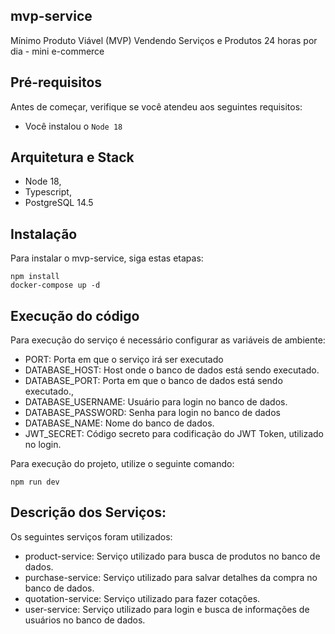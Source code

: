 ## mvp-service
Mínimo Produto Viável (MVP)  Vendendo Serviços e Produtos 24 horas por dia   -  mini e-commerce

## Pré-requisitos

Antes de começar, verifique se você atendeu aos seguintes requisitos:
* Você instalou o `Node 18`

## Arquitetura e Stack

- Node 18,
- Typescript,
- PostgreSQL 14.5

## Instalação
Para instalar o mvp-service, siga estas etapas:
```
npm install
docker-compose up -d
```
## Execução do código
Para execução do serviço é necessário configurar as variáveis de ambiente:

- PORT: Porta em que o serviço irá ser executado
- DATABASE_HOST: Host onde o banco de dados está sendo executado.
- DATABASE_PORT: Porta em que o banco de dados está sendo executado.,
- DATABASE_USERNAME: Usuário para login no banco de dados.
- DATABASE_PASSWORD: Senha para login no banco de dados
- DATABASE_NAME: Nome do banco de dados.
- JWT_SECRET: Código secreto para codificação do JWT Token, utilizado no login.

Para execução do projeto, utilize o seguinte comando:
```
npm run dev
```

## Descrição dos Serviços:
Os seguintes serviços foram utilizados:

- product-service: Serviço utilizado para busca de produtos no banco de dados.
- purchase-service: Serviço utilizado para salvar detalhes da compra no banco de dados.
- quotation-service: Serviço utilizado para fazer cotações.
- user-service: Serviço utilizado para login e busca de informações de usuários no banco de dados.


